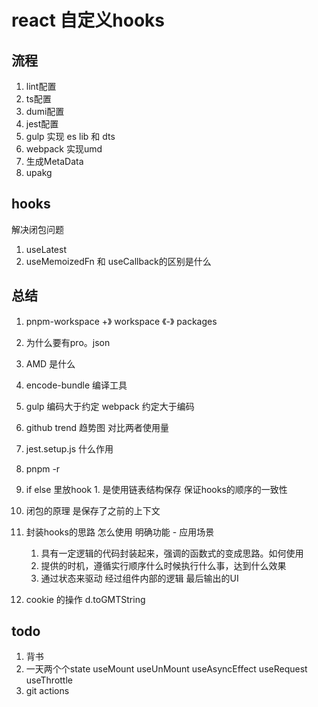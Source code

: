 # react 自定义hooks

## 流程
  1. lint配置 
  2. ts配置
  3. dumi配置
  4. jest配置
  5. gulp 实现 es lib 和 dts
  6. webpack 实现umd
  7. 生成MetaData
  8. upakg

## hooks
  解决闭包问题
  1. useLatest
  2. useMemoizedFn 和 useCallback的区别是什么
## 总结
  1. pnpm-workspace +》 workspace 《-》 packages
  2. 为什么要有pro。json
  3. AMD 是什么
  4. encode-bundle 编译工具
  5. gulp 编码大于约定 webpack 约定大于编码
  6. github trend 趋势图 对比两者使用量
  7. jest.setup.js 什么作用
  8. pnpm -r
  9. if else 里放hook 1. 是使用链表结构保存 保证hooks的顺序的一致性
  10. 闭包的原理 是保存了之前的上下文
  11. 封装hooks的思路 怎么使用 明确功能 - 应用场景
      1.  具有一定逻辑的代码封装起来，强调的函数式的变成思路。如何使用
      2.  提供的时机，遵循实行顺序什么时候执行什么事，达到什么效果
      3.  通过状态来驱动 经过组件内部的逻辑 最后输出的UI

  12. cookie 的操作 d.toGMTString


## todo
  1. 背书
  2. 一天两个个state useMount useUnMount useAsyncEffect useRequest useThrottle
  3. git actions